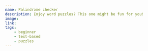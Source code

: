 ```yaml
---
name: Palindrome checker
description: Enjoy word puzzles? This one might be fun for you!
image:
link:
tags:
    - beginner
    - text-based
    - puzzles
---
```

